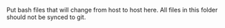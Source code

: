 Put bash files that will change from host to host here.  All files in this folder should not be synced to git.